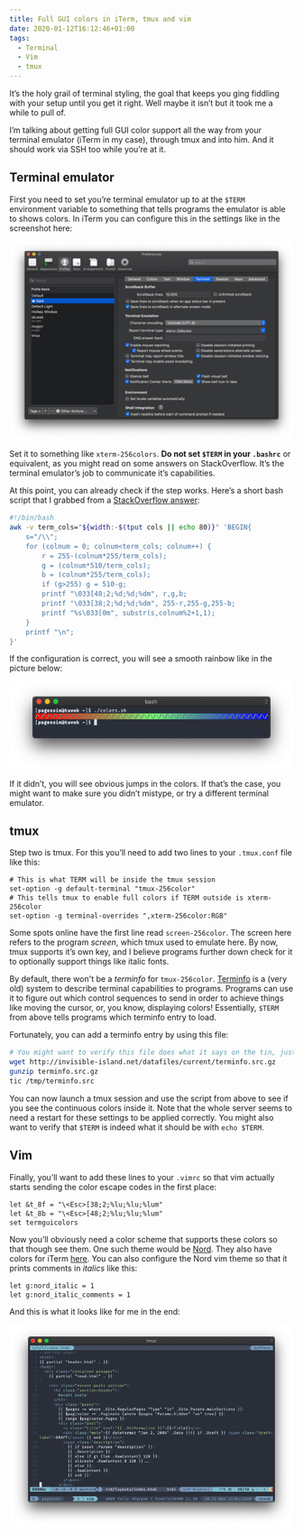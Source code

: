 ```yaml
---
title: Full GUI colors in iTerm, tmux and vim
date: 2020-01-12T16:12:46+01:00
tags:
  - Terminal
  - Vim
  - tmux
---
```


It’s the holy grail of terminal styling, the goal that keeps you ging fiddling
with your setup until you get it right. Well maybe it isn’t but it took me a
while to pull of. 

I’m talking about getting full GUI color support all the way from your terminal
emulator (iTerm in my case), through tmux and into him. And it should work via
SSH too while you’re at it. 

## Terminal emulator

First you need to set you’re terminal emulator up to at the `$TERM` environment
variable to something that tells programs the emulator is able to shows colors.
In iTerm you can configure this in the settings like in the screenshot here:

![Setting for TERM in iTerm on macOS](iterm_settings.png)

Set it to something like `xterm-256colors`. **Do not set `$TERM` in your
`.bashrc`** or equivalent, as you might read on some answers on StackOverflow.
It’s the terminal emulator’s job to communicate it’s capabilities.

At this point, you can already check if the step works. Here’s a short bash
script that I grabbed from a [StackOverflow answer](https://stackoverflow.com/a/53343481):

```bash
#!/bin/bash
awk -v term_cols="${width:-$(tput cols || echo 80)}" 'BEGIN{
    s="/\\";
    for (colnum = 0; colnum<term_cols; colnum++) {
        r = 255-(colnum*255/term_cols);
        g = (colnum*510/term_cols);
        b = (colnum*255/term_cols);
        if (g>255) g = 510-g;
        printf "\033[48;2;%d;%d;%dm", r,g,b;
        printf "\033[38;2;%d;%d;%dm", 255-r,255-g,255-b;
        printf "%s\033[0m", substr(s,colnum%2+1,1);
    }
    printf "\n";
}'
```

If the configuration is correct, you will see a smooth rainbow like in the
picture below:

![Color bar with working RGB colors](bar1.png)

If it didn’t, you will see obvious jumps in the colors. If that’s the case, you
might want to make sure you didn’t mistype, or try a different terminal
emulator. 

## tmux

Step two is tmux. For this you’ll need to add two lines to your `.tmux.conf`
file like this:

```
# This is what TERM will be inside the tmux session
set-option -g default-terminal "tmux-256color"
# This tells tmux to enable full colors if TERM outside is xterm-256color
set-option -g terminal-overrides ",xterm-256color:RGB"
```

Some spots online have the first line read `screen-256color`. The screen here
refers to the program *screen*, which tmux used to emulate here. By now, tmux
supports it’s own key, and I believe programs further down check for it to
optionally support things like italic fonts. 

By default, there won't be a *terminfo* for `tmux-256color`. [Terminfo](https://en.wikipedia.org/wiki/Terminfo) is a (very
old) system to describe terminal capabilities to programs. Programs can use it
to figure out which control sequences to send in order to achieve things like
moving the cursor, or, you know, displaying colors! Essentially, `$TERM` from
above tells programs which terminfo entry to load.

Fortunately, you can add a terminfo entry by using this file:

```bash
# You might want to verify this file does what it says on the tin, just to be safe
wget http://invisible-island.net/datafiles/current/terminfo.src.gz
gunzip terminfo.src.gz
tic /tmp/terminfo.src
```


You can now launch a tmux session and use the script from above to see if you
see the continuous colors inside it. Note that the whole server seems to need a
restart for these settings to be applied correctly. You might also want to
verify that `$TERM` is indeed what it should be with `echo $TERM`. 

## Vim

Finally, you’ll want to add these lines to your `.vimrc` so that vim actually
starts sending the color escape codes in the first place:

```vim
let &t_8f = "\<Esc>[38;2;%lu;%lu;%lum"
let &t_8b = "\<Esc>[48;2;%lu;%lu;%lum"
set termguicolors
```

Now you’ll obviously need a color scheme that supports these colors so that
though see them. One such theme would be
[Nord](https://github.com/arcticicestudio/nord-vim). They also have colors for
iTerm [here](https://github.com/arcticicestudio/nord-iterm2). You can also
configure the Nord vim theme so that it prints comments in *italics* like this:

```vim
let g:nord_italic = 1
let g:nord_italic_comments = 1
```
And this is what it looks like for me in the end:

![iTerm + tmux + vim with the Nord theme](vim.png)

